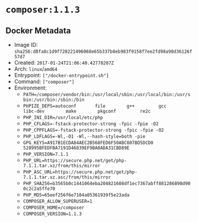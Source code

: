 # `composer:1.1.3`

## Docker Metadata

- Image ID: `sha256:d8fa8c1d9f728221496068e65b337b8eb983f9158f7ee2fd98a98d36126f57d7`
- Created: `2017-01-24T21:06:40.42778207Z`
- Arch: `linux`/`amd64`
- Entrypoint: `["/docker-entrypoint.sh"]`
- Command: `["composer"]`
- Environment:
  - `PATH=/composer/vendor/bin:/usr/local/sbin:/usr/local/bin:/usr/sbin:/usr/bin:/sbin:/bin`
  - `PHPIZE_DEPS=autoconf 		file 		g++ 		gcc 		libc-dev 		make 		pkgconf 		re2c`
  - `PHP_INI_DIR=/usr/local/etc/php`
  - `PHP_CFLAGS=-fstack-protector-strong -fpic -fpie -O2`
  - `PHP_CPPFLAGS=-fstack-protector-strong -fpic -fpie -O2`
  - `PHP_LDFLAGS=-Wl,-O1 -Wl,--hash-style=both -pie`
  - `GPG_KEYS=A917B1ECDA84AEC2B568FED6F50ABC807BD5DCD0 528995BFEDFBA7191D46839EF9BA0ADA31CBD89E`
  - `PHP_VERSION=7.1.1`
  - `PHP_URL=https://secure.php.net/get/php-7.1.1.tar.xz/from/this/mirror`
  - `PHP_ASC_URL=https://secure.php.net/get/php-7.1.1.tar.xz.asc/from/this/mirror`
  - `PHP_SHA256=b3565b0c1441064eba204821608df1ec7367abff881286898d900c2c2a5ffe70`
  - `PHP_MD5=65eef256f6e7104a05361939f5e23ada`
  - `COMPOSER_ALLOW_SUPERUSER=1`
  - `COMPOSER_HOME=/composer`
  - `COMPOSER_VERSION=1.1.3`
